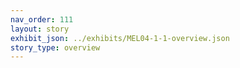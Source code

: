```yaml
---
nav_order: 111
layout: story
exhibit_json: ../exhibits/MEL04-1-1-overview.json
story_type: overview
---
```


